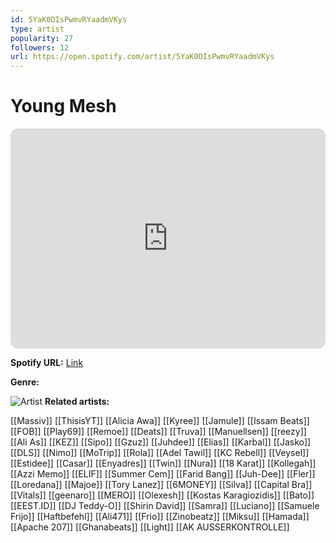 ```yaml
---
id: 5YaK0DIsPwmvRYaadmVKys
type: artist
popularity: 27
followers: 12
url: https://open.spotify.com/artist/5YaK0DIsPwmvRYaadmVKys
---
```

# Young Mesh

<iframe style="border-radius:12px" src="https://open.spotify.com/embed/artist/5YaK0DIsPwmvRYaadmVKys" width="100%" height="352" frameBorder="0" allowfullscreen="" allow="autoplay; clipboard-write; encrypted-media; fullscreen; picture-in-picture" loading="lazy"></iframe>

**Spotify URL:** [Link](https://open.spotify.com/artist/5YaK0DIsPwmvRYaadmVKys)

**Genre:** 

![Artist]()
**Related artists:**

[[Massiv]]
[[ThisisYT]]
[[Alicia Awa]]
[[Kyree]]
[[Jamule]]
[[Issam Beats]]
[[FOB]]
[[Play69]]
[[Remoe]]
[[Deats]]
[[Truva]]
[[Manuellsen]]
[[reezy]]
[[Ali As]]
[[KEZ]]
[[Sipo]]
[[Gzuz]]
[[Juhdee]]
[[Elias]]
[[Karbal]]
[[Jasko]]
[[DLS]]
[[Nimo]]
[[MoTrip]]
[[Rola]]
[[Adel Tawil]]
[[KC Rebell]]
[[Veysel]]
[[Estidee]]
[[Casar]]
[[Enyadres]]
[[Twin]]
[[Nura]]
[[18 Karat]]
[[Kollegah]]
[[Azzi Memo]]
[[ELIF]]
[[Summer Cem]]
[[Farid Bang]]
[[Juh-Dee]]
[[Fler]]
[[Loredana]]
[[Majoe]]
[[Tory Lanez]]
[[6MONEY]]
[[Silva]]
[[Capital Bra]]
[[Vitals]]
[[geenaro]]
[[MERO]]
[[Olexesh]]
[[Kostas Karagiozidis]]
[[Bato]]
[[EEST.ID]]
[[DJ Teddy-O]]
[[Shirin David]]
[[Samra]]
[[Luciano]]
[[Samuele Frijo]]
[[Haftbefehl]]
[[Ali471]]
[[Frio]]
[[Zinobeatz]]
[[Miksu]]
[[Hamada]]
[[Apache 207]]
[[Ghanabeats]]
[[Light]]
[[AK AUSSERKONTROLLE]]
